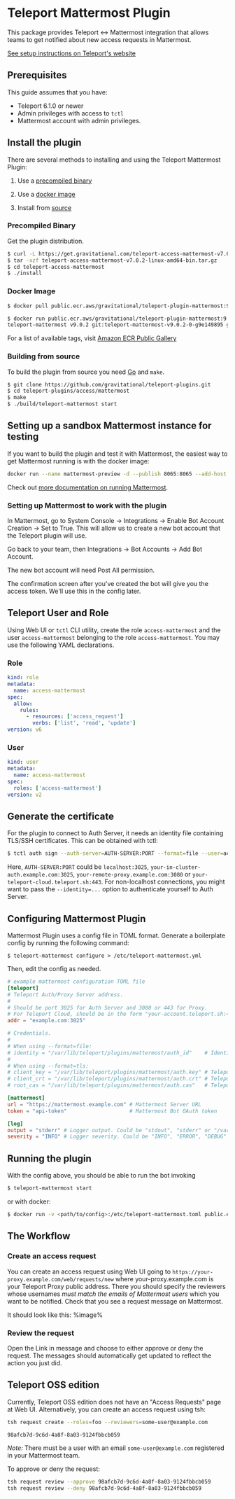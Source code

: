 # Teleport Mattermost Plugin

This package provides Teleport <-> Mattermost integration that allows teams to
get notified about new access requests in Mattermost.

[See setup instructions on Teleport's website](https://goteleport.com/docs/access-controls/access-request-plugins/ssh-approval-mattermost/)

## Prerequisites

This guide assumes that you have:

- Teleport 6.1.0 or newer
- Admin privileges with access to `tctl`
- Mattermost account with admin privileges.

## Install the plugin

There are several methods to installing and using the Teleport Mattermost Plugin:

1. Use a [precompiled binary](#precompiled-binary)

2. Use a [docker image](#docker-image)

3. Install from [source](#building-from-source)

### Precompiled Binary

Get the plugin distribution.

```bash
$ curl -L https://get.gravitational.com/teleport-access-mattermost-v7.0.2-linux-amd64-bin.tar.gz
$ tar -xzf teleport-access-mattermost-v7.0.2-linux-amd64-bin.tar.gz
$ cd teleport-access-mattermost
$ ./install
```

### Docker Image
```bash
$ docker pull public.ecr.aws/gravitational/teleport-plugin-mattermost:9.0.2
```

```bash
$ docker run public.ecr.aws/gravitational/teleport-plugin-mattermost:9.0.2 version
teleport-mattermost v9.0.2 git:teleport-mattermost-v9.0.2-0-g9e149895 go1.17.8
```

For a list of available tags, visit [Amazon ECR Public Gallery](https://gallery.ecr.aws/gravitational/teleport-plugin-mattermost)

### Building from source

To build the plugin from source you need [Go](https://go.dev/) and `make`.

```bash
$ git clone https://github.com/gravitational/teleport-plugins.git
$ cd teleport-plugins/access/mattermost
$ make
$ ./build/teleport-mattermost start
```

## Setting up a sandbox Mattermost instance for testing

If you want to build the plugin and test it with Mattermost, the easiest way to
get Mattermost running is with the docker image:

```bash
docker run --name mattermost-preview -d --publish 8065:8065 --add-host dockerhost:127.0.0.1 mattermost/mattermost-preview
```

Check out
[more documentation on running Mattermost](https://docs.mattermost.com/install/docker-local-machine.html).

### Setting up Mattermost to work with the plugin

In Mattermost, go to System Console -> Integrations -> Enable Bot Account
Creation -> Set to True. This will allow us to create a new bot account that the
Teleport plugin will use.

Go back to your team, then Integrations -> Bot Accounts -> Add Bot Account.

The new bot account will need Post All permission.

The confirmation screen after you've created the bot will give you the access
token. We'll use this in the config later.

## Teleport User and Role

Using Web UI or `tctl` CLI utility, create the role `access-mattermost` and the user `access-mattermost` belonging to the role `access-mattermost`. You may use the following YAML declarations.

### Role

```yaml
kind: role
metadata:
  name: access-mattermost
spec:
  allow:
    rules:
      - resources: ['access_request']
        verbs: ['list', 'read', 'update']
version: v6
```

### User

```yaml
kind: user
metadata:
  name: access-mattermost
spec:
  roles: ['access-mattermost']
version: v2
```

## Generate the certificate

For the plugin to connect to Auth Server, it needs an identity file containing TLS/SSH certificates. This can be obtained with tctl:

```bash
$ tctl auth sign --auth-server=AUTH-SERVER:PORT --format=file --user=access-mattermost --out=/var/lib/teleport/plugins/mattermost/auth_id --ttl=8760h
```

Here, `AUTH-SERVER:PORT` could be `localhost:3025`, `your-in-cluster-auth.example.com:3025`, `your-remote-proxy.example.com:3080` or `your-teleport-cloud.teleport.sh:443`. For non-localhost connections, you might want to pass the `--identity=...` option to authenticate yourself to Auth Server.

## Configuring Mattermost Plugin

Mattermost Plugin uses a config file in TOML format. Generate a boilerplate config
by running the following command:

```
$ teleport-mattermost configure > /etc/teleport-mattermost.yml
```

Then, edit the config as needed.

```TOML
# example mattermost configuration TOML file
[teleport]
# Teleport Auth/Proxy Server address.
#
# Should be port 3025 for Auth Server and 3080 or 443 for Proxy.
# For Teleport Cloud, should be in the form "your-account.teleport.sh:443".
addr = "example.com:3025"

# Credentials.
#
# When using --format=file:
# identity = "/var/lib/teleport/plugins/mattermost/auth_id"    # Identity file
#
# When using --format=tls:
# client_key = "/var/lib/teleport/plugins/mattermost/auth.key" # Teleport TLS secret key
# client_crt = "/var/lib/teleport/plugins/mattermost/auth.crt" # Teleport TLS certificate
# root_cas = "/var/lib/teleport/plugins/mattermost/auth.cas"   # Teleport CA certs

[mattermost]
url = "https://mattermost.example.com" # Mattermost Server URL
token = "api-token"                    # Mattermost Bot OAuth token

[log]
output = "stderr" # Logger output. Could be "stdout", "stderr" or "/var/lib/teleport/mattermost.log"
severity = "INFO" # Logger severity. Could be "INFO", "ERROR", "DEBUG" or "WARN".
```

## Running the plugin

With the config above, you should be able to run the bot invoking

```bash
$ teleport-mattermost start
```

or with docker:

```bash
$ docker run -v <path/to/config>:/etc/teleport-mattermost.toml public.ecr.aws/gravitational/teleport-plugin-mattermost:9.0.2 start
```

## The Workflow

### Create an access request

You can create an access request using Web UI going to
`https://your-proxy.example.com/web/requests/new` where your-proxy.example.com
is your Teleport Proxy public address. There you should specify the reviewers
whose usernames *must match the emails of Mattermost users* which you want to be notified.
Check that you see a request message on Mattermost.

It should look like this: %image%

### Review the request

Open the Link in message and choose to either approve or deny the request. The messages should automatically get updated to reflect the action you just did.

## Teleport OSS edition

Currently, Teleport OSS edition does not have an "Access Requests" page at Web UI. Alternatively, you can create an access request using tsh:

```bash
tsh request create --roles=foo --reviewers=some-user@example.com

98afcb7d-9c6d-4a8f-8a03-9124fbbcb059
```

*Note:* There must be a user with an email `some-user@example.com` registered in your Mattermost team.

To approve or deny the request:

```bash
tsh request review --approve 98afcb7d-9c6d-4a8f-8a03-9124fbbcb059
tsh request review --deny 98afcb7d-9c6d-4a8f-8a03-9124fbbcb059
```
